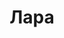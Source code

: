---
title: "Лара"
description: "Восхитительная, раскрепощенная брюнетка, готовая потакать вашим желанием. Элитная девушка эскорт обладает непревзойденной внешностью. Густые темные волосы, выразительные глаза, упругая большая грудь, идеальная фигура. Красавица скрасит ваше одиночество, развлечет вас в постели, станет отличной парой на любом мероприятии.
 

Больше всего мне нравится посещать хорошие рестораны, частные вечеринки со стильным импозантным мужчиной из высшего общества. Люблю шопинг, прогулки, отдых на пляже. Если вам нужно элитное сопровождение, девушки VIP станут достойным украшением уважаемого человека."
Price: "От 1000$"
height: "171"
weight: "49"
age: "22"
folder: lara
bustSize: "4"
hairColor: "brunet"
visa: "usa"
mainImage: lara.webp
images:
  - 2.webp
  - 3.webp
---